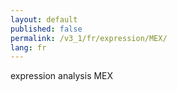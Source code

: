 ```yaml
---
layout: default
published: false
permalink: /v3_1/fr/expression/MEX/
lang: fr
---
```


expression analysis MEX
